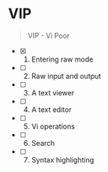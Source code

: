 # VIP

> VIP - Vi Poor

- [x] 1. Entering raw mode
- [ ] 2. Raw input and output
- [ ] 3. A text viewer
- [ ] 4. A text editor
- [ ] 5. Vi operations
- [ ] 6. Search
- [ ] 7. Syntax highlighting